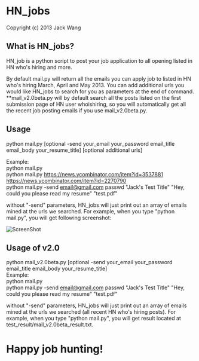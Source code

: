 HN_jobs
=======

Copyright (c) 2013 Jack Wang  
  
What is HN_jobs?
-------------  
HN_job is a python script to post your job application to all opening listed in HN who's hiring and more.  
  
By default mail.py will return all the emails you can apply job to listed in HN who's hiring March, April and May 2013. You can add additional urls you would like HN_jobs to search for you as parameters at the end of command.  
**mail_v2.0beta.py will by default search all the posts listed on the first submission page of HN user whoishiring, so you will automatically get all the recent job posting emails if you use mail_v2.0beta.py.  


Usage  
-------------  
python mail.py [optional -send your_email your_password email_title email_body your_resume_title] [optional additional urls]  

Example:  
python mail.py   
python mail.py https://news.ycombinator.com/item?id=3537881 https://news.ycombinator.com/item?id=2270790  
python mail.py -send email@gmail.com passwd "Jack's Test Title" "Hey, could you please read my resume" "test.pdf"  
  
without "-send" parameters, HN_jobs will just print out an array of emails mined at the urls we searched. For example, when you type "python mail.py", you will get following screenshot:  
  
![ScreenShot](https://raw.github.com/jw2013/HN_jobs/master/screenshot/screenshot.png)
  
  
Usage of v2.0
-------------  
python mail_v2.0beta.py [optional -send your_email your_password email_title email_body your_resume_title]  
Example:  
python mail.py  
python mail.py -send email@gmail.com passwd "Jack's Test Title" "Hey, could you please read my resume" "test.pdf"  
  
without "-send" parameters, HN_jobs will just print out an array of emails mined at the urls we searched (all recent HN who's hiring posts). For example, when you type "python mail.py", you will get result located at test_result/mail_v2.0beta_result.txt. 
  
Happy job hunting!  
=======
